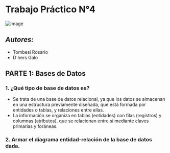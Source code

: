 # Trabajo Práctico N°4
![image](https://github.com/user-attachments/assets/f2e54dc0-6027-4cd7-817a-a42e47570113)

## _Autores:_ 
* Tombesi Rosario
* D´hers Galo

## **PARTE 1:** Bases de Datos

### 1. ¿Qué tipo de base de datos es? 

* Se trata de una base de datos relacional, ya que los datos se almacenan en una estructura previamente diseñada, que está formada por entidades o tablas, y relaciones entre ellas. 
* La información se organiza en tablas (entidades) con filas (registros) y columnas (atributos), que se relacionan entre sí mediante claves primarias y foráneas. 

### 2. Armar el diagrama entidad-relación de la base de datos dada. 

